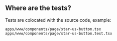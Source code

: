 ## Where are the tests?

Tests are colocated with the source code, example:

```
apps/www/components/page/star-us-button.tsx
apps/www/components/page/star-us-button.test.tsx
```
